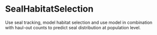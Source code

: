 # SealHabitatSelection
Use seal tracking, model habitat selection and use model in combination with haul-out counts to predict seal distribution at population level.
